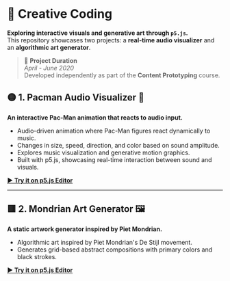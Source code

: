 # 🎨 Creative Coding
**Exploring interactive visuals and generative art through `p5.js`.** <br>
This repository showcases two projects: a **real-time audio visualizer** and an **algorithmic art generator**.

> 📅 **Project Duration**  
> _April - June 2020_  
> Developed independently as part of the **Content Prototyping** course.


## 🟡 1. Pacman Audio Visualizer 🎵  
**An interactive Pac-Man animation that reacts to audio input.**  
- Audio-driven animation where Pac-Man figures react dynamically to music.
- Changes in size, speed, direction, and color based on sound amplitude.
- Explores music visualization and generative motion graphics.
- Built with p5.js, showcasing real-time interaction between sound and visuals.

**[▶ Try it on p5.js Editor](https://editor.p5js.org/Crunky/sketches/3Qs79A4W2)**  

---

## 🟥 2. Mondrian Art Generator 🖼️  
**A static artwork generator inspired by Piet Mondrian.**  
- Algorithmic art inspired by Piet Mondrian's De Stijl movement.
- Generates grid-based abstract compositions with primary colors and black strokes.

**[▶ Try it on p5.js Editor](https://editor.p5js.org/Crunky/sketches/odDfh42xu)**  
